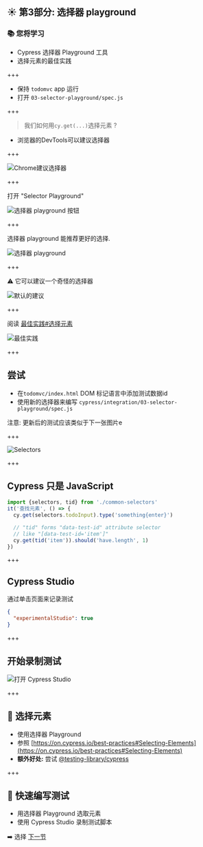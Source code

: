 ## ☀️ 第3部分: 选择器 playground

### 📚 您将学习

- Cypress 选择器 Playground 工具
- 选择元素的最佳实践

+++

- 保持 `todomvc` app 运行
- 打开 `03-selector-playground/spec.js`

+++

> 我们如何用`cy.get(...)`选择元素 ?

- 浏览器的DevTools可以建议选择器

+++

![Chrome建议选择器](./img/chrome-copy-js-path.png)

+++

打开 "Selector Playground"

![选择器 playground 按钮](./img/selector-button.png)

+++

选择器 playground 能推荐更好的选择.

![选择器 playground](./img/selector-playground.png)

+++

⚠️ 它可以建议一个奇怪的选择器

![默认的建议](./img/default-suggestion.png)

+++

阅读 [最佳实践#选择元素](https://docs.cypress.io/guides/references/best-practices.html#Selecting-Elements)

![最佳实践](./img/best-practice.png)

+++

## 尝试

- 在`todomvc/index.html` DOM 标记语言中添加测试数据id
- 使用新的选择器来编写 `cypress/integration/03-selector-playground/spec.js`

注意:
更新后的测试应该类似于下一张图片e

+++

![Selectors](./img/selectors.png)

+++

## Cypress 只是 JavaScript

```js
import {selectors, tid} from './common-selectors'
it('查找元素', () => {
  cy.get(selectors.todoInput).type('something{enter}')

  // "tid" forms "data-test-id" attribute selector
  // like "[data-test-id='item']"
  cy.get(tid('item')).should('have.length', 1)
})
```

+++
## Cypress Studio

通过单击页面来记录测试

```json
{
  "experimentalStudio": true
}
```

+++
## 开始录制测试

![打开 Cypress Studio](./img/start-studio.png)

+++
## 🏁 选择元素

- 使用选择器 Playground
- 参照 [https://on.cypress.io/best-practices#Selecting-Elements](https://on.cypress.io/best-practices#Selecting-Elements)
- **额外好处:** 尝试 [@testing-library/cypress](https://testing-library.com/docs/cypress-testing-library/intro)

+++

## 🏁 快速编写测试

- 用选择器 Playground 选取元素
-  使用 Cypress Studio 录制测试脚本

➡️ 选择 [下一节](https://github.com/cypress-io/testing-workshop-cypress#content-)
